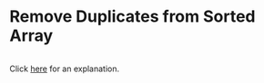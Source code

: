 # Remove Duplicates from Sorted Array 

~~~java

~~~

Click [here](Explanation.md) for an explanation.


